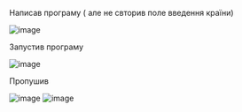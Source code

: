 Написав програму ( але не свторив поле введення країни)

![image](https://user-images.githubusercontent.com/86048678/123170512-4518f580-d483-11eb-92da-24634d7990db.png)

Запустив програму

![image](https://user-images.githubusercontent.com/86048678/123170794-9b863400-d483-11eb-8968-90bfa90acb77.png)

Пропушив

![image](https://user-images.githubusercontent.com/86048678/123170874-b5277b80-d483-11eb-80ad-02206fba502d.png)
![image](https://user-images.githubusercontent.com/86048678/123170926-c4a6c480-d483-11eb-95d4-2200087bddb8.png)

